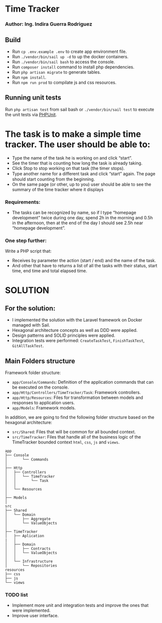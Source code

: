 # Time Tracker
### Author: Ing. Indira Guerra Rodriguez

## Build
- Run `cp .env.example .env` to create app environment file.
- Run `./vendor/bin/sail up -d` to up the docker containers.
- Run `./vendor/bin/sail bash` to access the console.
- Run `composer install` command to install php dependencies.
- Run `php artisan migrate` to generate tables.
- Run `npm install`.
- Run `npm run prod` to compilate js and css resources.

## Running unit tests

Run `php artisan test` from sail bash or `./vendor/bin/sail test` to execute the unit tests via [PHPUnit](https://phpunit.de/).

# The task is to make a simple time tracker. The user should be able to:
- Type the name of the task he is working on and click “start”.
- See the timer that is counting how long the task is already taking.
- Click Stop to stop working on that task (the timer stops).
- Type another name for a diﬀerent task and click “start” again. The page should start
counting from the beginning.
- On the same page (or other, up to you) user should be able to see the summary of the
time tracker where it displays

### Requirements:
- The tasks can be recognized by name, so if I type “homepage development” twice
during one day, spend 2h in the morning and 0.5h in the afternoon, then at the end of
the day I should see 2.5h near “homepage development”.

### One step further:
Write a PHP script that:
- Receives by parameter the action (start / end) and the name of the task.
- And other that have to returns a list of all the tasks with their status, start time, end time and total elapsed
time.

# SOLUTION

## For the solution:
- I implemented the solution with the Laravel framework on Docker managed with Sail.
- Hexagonal architecture concepts as well as DDD were applied.
- Design patterns and SOLID principles were applied.
- Integration tests were performed: `CreateTaskTest`, `FinishTaskTest`, `GitAllTaskTest`.
## Main Folders structure

Framework folder structure:
- `app/Console/Commands`: Definition of the application commands that can be executed on the console.
- `app/Http/Controllers/TimeTracker/Task`: Framework controllers.
- `app/Http/Resources`: Files for transformation between models and responses to application users.
- `app/Models`: Framework models.

In addition, we are going to find the following folder structure based on the hexagonal architecture:
- `src/Shared`: Files that will be common for all bounded context.
- `src/TimeTracker`: Files that handle all of the business logic of the TimeTracker bounded context `html`, `css`, `js` and `views`.

```
app
├── Console
│       └── Commands
│
├── Http
│   ├── Controllers
│   │   └── TimeTracker
│   │       └── Task
│   │
│   └── Resources
│
├── Models
│
src
├── Shared
│   └── Domain
│       ├── Aggregate
│       └── ValueObjects
│
├── TimeTracker
│   ├── Aplication
|   │
│   ├── Domain
│   │   ├── Contracts
│   │   └── ValueObjects
│   │
│   └── Infrastructure
│       └── Repositories
resources
├── css
├── js
└── views
```

### TODO list
- Implement more unit and integration tests and improve the ones that were implemented.
- Improve user interface.
